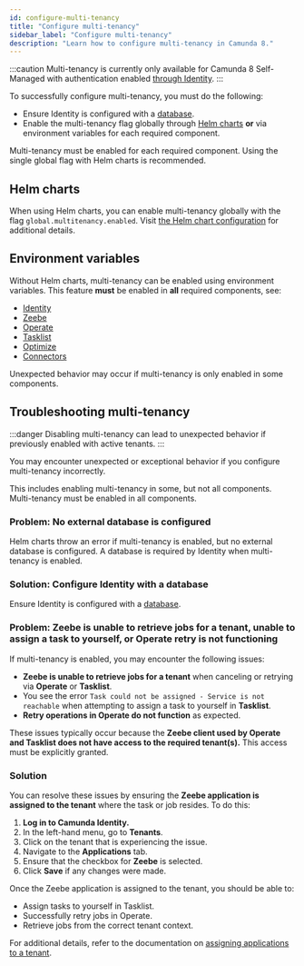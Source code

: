 ```yaml
---
id: configure-multi-tenancy
title: "Configure multi-tenancy"
sidebar_label: "Configure multi-tenancy"
description: "Learn how to configure multi-tenancy in Camunda 8."
---
```


:::caution
Multi-tenancy is currently only available for Camunda 8 Self-Managed with authentication enabled [through Identity](/self-managed/identity/what-is-identity.md).
:::

To successfully configure multi-tenancy, you must do the following:

- Ensure Identity is configured with a [database](/self-managed/identity/miscellaneous/configuration-variables.md#database-configuration).
- Enable the multi-tenancy flag globally through [Helm charts](/self-managed/setup/install.md) **or** via environment variables for each required component.

Multi-tenancy must be enabled for each required component. Using the single global flag with Helm charts is recommended.

## Helm charts

When using Helm charts, you can enable multi-tenancy globally with the flag `global.multitenancy.enabled`.
Visit [the Helm chart configuration](https://artifacthub.io/packages/helm/camunda/camunda-platform#global-parameters) for additional details.

## Environment variables

Without Helm charts, multi-tenancy can be enabled using environment variables. This feature **must** be
enabled in **all** required components, see:

- [Identity](/self-managed/identity/managing-tenants.md)
- [Zeebe](../../../self-managed/zeebe-deployment/configuration/gateway-config/#zeebegatewaymultitenancy)
- [Operate](../../../self-managed/operate-deployment/operate-configuration/#multi-tenancy)
- [Tasklist](../../../self-managed/tasklist-deployment/tasklist-configuration/#multi-tenancy)
- [Optimize](/self-managed/optimize-deployment/configuration/multi-tenancy.md)
- [Connectors](../../../self-managed/connectors-deployment/connectors-configuration/#multi-tenancy)

Unexpected behavior may occur if multi-tenancy is only enabled in some components.

## Troubleshooting multi-tenancy

:::danger
Disabling multi-tenancy can lead to unexpected behavior if previously enabled with active tenants.
:::

You may encounter unexpected or exceptional behavior if you configure multi-tenancy incorrectly.

This includes enabling multi-tenancy in some, but not all components. Multi-tenancy must be enabled in all components.

### Problem: No external database is configured

Helm charts throw an error if multi-tenancy is enabled, but no external database is configured. A database is required by Identity when multi-tenancy is enabled.

### Solution: Configure Identity with a database

Ensure Identity is configured with a [database](/self-managed/identity/miscellaneous/configuration-variables.md#database-configuration).

### Problem: Zeebe is unable to retrieve jobs for a tenant, unable to assign a task to yourself, or Operate retry is not functioning

If multi-tenancy is enabled, you may encounter the following issues:

- **Zeebe is unable to retrieve jobs for a tenant** when canceling or retrying via **Operate** or **Tasklist**.
- You see the error `Task could not be assigned - Service is not reachable` when attempting to assign a task to yourself in **Tasklist**.
- **Retry operations in Operate do not function** as expected.

These issues typically occur because the **Zeebe client used by Operate and Tasklist does not have access to the required tenant(s).** This access must be explicitly granted.

### Solution

You can resolve these issues by ensuring the **Zeebe application is assigned to the tenant** where the task or job resides. To do this:

1. **Log in to Camunda Identity.**
2. In the left-hand menu, go to **Tenants**.
3. Click on the tenant that is experiencing the issue.
4. Navigate to the **Applications** tab.
5. Ensure that the checkbox for **Zeebe** is selected.
6. Click **Save** if any changes were made.

Once the Zeebe application is assigned to the tenant, you should be able to:

- Assign tasks to yourself in Tasklist.
- Successfully retry jobs in Operate.
- Retrieve jobs from the correct tenant context.

For additional details, refer to the documentation on [assigning applications to a tenant](/self-managed/identity/managing-tenants.md#assign-applications-to-a-tenant-1).
